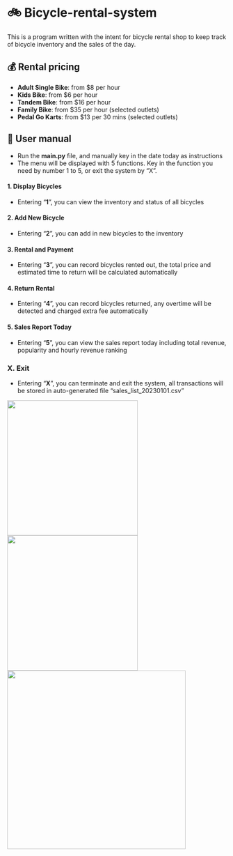 # 🚲 Bicycle-rental-system
This is a program written with the intent for bicycle rental shop to keep track of bicycle inventory and the sales of the day.
## 💰 Rental pricing
* **Adult Single Bike**: from $8 per hour
* **Kids Bike**: from $6 per hour
* **Tandem Bike**: from $16 per hour
* **Family Bike**: from $35 per hour (selected outlets)
* **Pedal Go Karts**: from $13 per 30 mins (selected outlets)
## 📖 User manual
* Run the **main.py** file, and manually key in the date today as instructions
* The menu will be displayed with 5 functions. Key in the function you need by number 1 to 5, or exit the system by “X”.<br />
#### 1. **Display Bicycles**<br />
* Entering “**1**”, you can view the inventory and status of all bicycles
#### 2. Add New Bicycle<br />
* Entering “**2**”, you can add in new bicycles to the inventory
#### 3. Rental and Payment<br />
* Entering “**3**”, you can record bicycles rented out, the total price and estimated time to return will be calculated automatically
#### 4. Return Rental<br />
* Entering “**4**”, you can record bicycles returned, any overtime will be detected and charged extra fee automatically
#### 5. Sales Report Today<br />
* Entering “**5**”, you can view the sales report today including total revenue, popularity and hourly revenue ranking
### X. Exit<br />
* Entering “**X**”, you can terminate and exit the system, all transactions will be stored in auto-generated file “sales_list_20230101.csv”

<img src="https://github.com/Emeryanis/bicycle-rental-system/blob/main/1.png" width="300" height="310"/> <img src="https://github.com/Emeryanis/bicycle-rental-system/blob/main/2.png" width="300" height="310"/> <img src="https://github.com/Emeryanis/bicycle-rental-system/blob/main/3.png" width="410"/>
